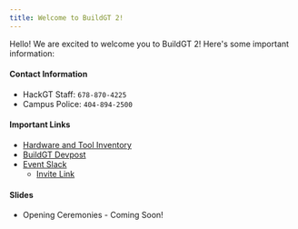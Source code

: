 ```yaml
---
title: Welcome to BuildGT 2!
---
```


Hello! We are excited to welcome you to BuildGT 2! Here's some important information:

#### Contact Information
* HackGT Staff: `678-870-4225`
* Campus Police: `404-894-2500`

#### Important Links
* [Hardware and Tool Inventory](https://hardware.hack.gt/)
* [BuildGT Devpost](https://buildgt-2019.devpost.com/)
* [Event Slack](https://buildgt2.slack.com)
    * [Invite Link](https://join.slack.com/t/buildgt2/shared_invite/enQtNTUyNjMzMjQ5NDcyLThhZGE1ZmNkOGMwZDhmMzlhMGFiOWQyZjZjMzQ4Nzc4ODAyYWZjODNhYTk1NmRiMTk4YjE3NWQ0YmFlZjJhN2Y)

#### Slides
* Opening Ceremonies - Coming Soon!
